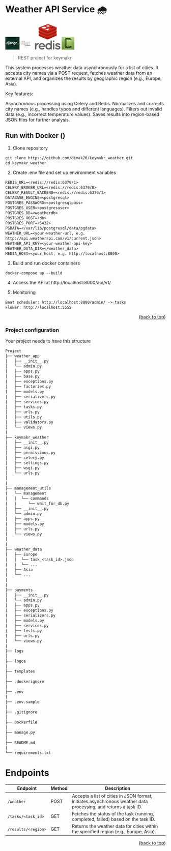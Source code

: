 # Weather API Service 🌧️

<a id="readme-top"></a>

![Django DRF Logo](logos/django-rest.jpg)
![Redis Logo](logos/redis-image.svg)
![Celery Logo](logos/celery.png)

> REST project for keymakr

This system processes weather data asynchronously for a list of cities. It accepts city names via a POST request, fetches weather data from an external API, and organizes the results by geographic region (e.g., Europe, Asia).

Key features:

Asynchronous processing using Celery and Redis.
Normalizes and corrects city names (e.g., handles typos and different languages).
Filters out invalid data (e.g., incorrect temperature values).
Saves results into region-based JSON files for further analysis.

## Run with Docker ()

1. Clone repository  
```shell
git clone https://github.com/dimak20/keymakr_weather.git
cd keymakr_weather
```
2. Create .env file and set up environment variables
```shell
REDIS_URL=<redis://redis:6379/1>
CELERY_BROKER_URL=<redis://redis:6379/0>
CELERY_RESULT_BACKEND=<redis://redis:6379/1>
DATABASE_ENGINE=<postgresql>
POSTGRES_PASSWORD=<postgresqlpass>
POSTGRES_USER=<postgresuser>
POSTGRES_DB=<weatherdb>
POSTGRES_HOST=<db>
POSTGRES_PORT=<5432>
PGDATA=</var/lib/postgresql/data/pgdata>
WEATHER_URL=<your-weather-url, e.g. http://api.weatherapi.com/v1/current.json>
WEATHER_API_KEY=<your-weather-api-key>
WEATHER_DATA_DIR=</weather_data>
MEDIA_HOST=<your host, e.g. http://localhost:8000>
```

3. Build and run docker containers 


```shell
docker-compose up --build
```

4. Access the API at http://localhost:8000/api/v1/


5. Monitoring
```shell
Beat scheduler: http://localhost:8000/admin/ -> tasks
Flower: http://localhost:5555
```

<p align="right">(<a href="#readme-top">back to top</a>)</p>

### Project configuration

Your project needs to have this structure


```plaintext
Project
├── weather_app
│   ├── __init__.py
│   └── admin.py
│   ├── apps.py
|   ├── base.py
|   ├── exceptions.py
│   ├── factories.py
|   ├── models.py
|   ├── serializers.py
|   ├── services.py
│   ├── tasks.py
│   ├── urls.py
│   ├── utils.py
│   ├── validators.py
│   └── views.py
|
├── keymakr_weather
│   ├── __init__.py
│   ├── asgi.py
│   ├── permissions.py
│   ├── celery.py
│   ├── settings.py
|   ├── wsgi.py
│   └── urls.py
│
|
├── management_utils
|   └── management
|   |  └── commands
|   |     └── wait_for_db.py
│   ├── __init__.py
│   └── admin.py
│   ├── apps.py
|   ├── models.py
│   ├── urls.py
│   └── views.py
|
|
├── weather_data
│   ├── Europe
|   |  └── task_<task_id>.json
|   |  └── ...
|   ├── Asia
│   └── ...
|
|
├── payments
│   ├── __init__.py
│   └── admin.py
│   ├── apps.py
|   ├── exceptions.py
|   ├── serializers.py
│   ├── models.py
|   ├── services.py
|   ├── tests.py
|   ├── urls.py
│   └── views.py
|   
├── logs
│   
├── logos
│   
├── templates
│
├── .dockerignore
│
├── .env
|
├── .env.sample
│
├── .gitignore
│
├── Dockerfile
│
├── manage.py
│
├── README.md
|
└── requirements.txt
```
# Endpoints

| **Endpoint**            | **Method** | **Description**                                                                                          |
|-------------------------|------------|----------------------------------------------------------------------------------------------------------|
| `/weather`              | POST       | Accepts a list of cities in JSON format, initiates asynchronous weather data processing, and returns a task ID. |
| `/tasks/<task_id>`      | GET        | Fetches the status of the task (running, completed, failed) based on the task ID.                         |
| `/results/<region>`     | GET        | Returns the weather data for cities within the specified region (e.g., Europe, Asia).                     |



<p align="right">(<a href="#readme-top">back to top</a>)</p>
